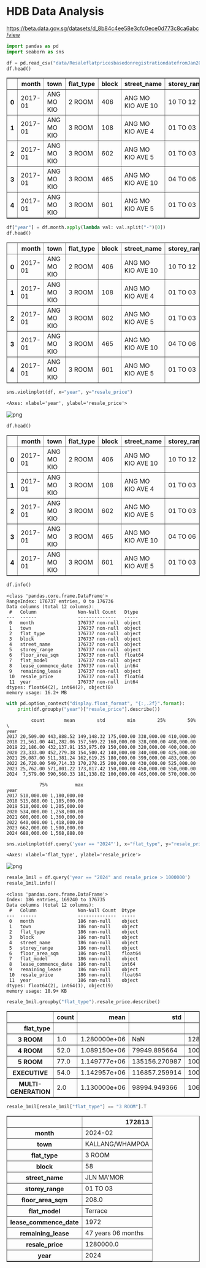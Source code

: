 # HDB Data Analysis
https://beta.data.gov.sg/datasets/d_8b84c4ee58e3cfc0ece0d773c8ca6abc/view


```python
import pandas as pd
import seaborn as sns

df = pd.read_csv("data/ResaleflatpricesbasedonregistrationdatefromJan2017onwards.csv")
df.head()
```




<div>
<style scoped>
    .dataframe tbody tr th:only-of-type {
        vertical-align: middle;
    }

    .dataframe tbody tr th {
        vertical-align: top;
    }

    .dataframe thead th {
        text-align: right;
    }
</style>
<table border="1" class="dataframe">
  <thead>
    <tr style="text-align: right;">
      <th></th>
      <th>month</th>
      <th>town</th>
      <th>flat_type</th>
      <th>block</th>
      <th>street_name</th>
      <th>storey_range</th>
      <th>floor_area_sqm</th>
      <th>flat_model</th>
      <th>lease_commence_date</th>
      <th>remaining_lease</th>
      <th>resale_price</th>
    </tr>
  </thead>
  <tbody>
    <tr>
      <th>0</th>
      <td>2017-01</td>
      <td>ANG MO KIO</td>
      <td>2 ROOM</td>
      <td>406</td>
      <td>ANG MO KIO AVE 10</td>
      <td>10 TO 12</td>
      <td>44.0</td>
      <td>Improved</td>
      <td>1979</td>
      <td>61 years 04 months</td>
      <td>232000.0</td>
    </tr>
    <tr>
      <th>1</th>
      <td>2017-01</td>
      <td>ANG MO KIO</td>
      <td>3 ROOM</td>
      <td>108</td>
      <td>ANG MO KIO AVE 4</td>
      <td>01 TO 03</td>
      <td>67.0</td>
      <td>New Generation</td>
      <td>1978</td>
      <td>60 years 07 months</td>
      <td>250000.0</td>
    </tr>
    <tr>
      <th>2</th>
      <td>2017-01</td>
      <td>ANG MO KIO</td>
      <td>3 ROOM</td>
      <td>602</td>
      <td>ANG MO KIO AVE 5</td>
      <td>01 TO 03</td>
      <td>67.0</td>
      <td>New Generation</td>
      <td>1980</td>
      <td>62 years 05 months</td>
      <td>262000.0</td>
    </tr>
    <tr>
      <th>3</th>
      <td>2017-01</td>
      <td>ANG MO KIO</td>
      <td>3 ROOM</td>
      <td>465</td>
      <td>ANG MO KIO AVE 10</td>
      <td>04 TO 06</td>
      <td>68.0</td>
      <td>New Generation</td>
      <td>1980</td>
      <td>62 years 01 month</td>
      <td>265000.0</td>
    </tr>
    <tr>
      <th>4</th>
      <td>2017-01</td>
      <td>ANG MO KIO</td>
      <td>3 ROOM</td>
      <td>601</td>
      <td>ANG MO KIO AVE 5</td>
      <td>01 TO 03</td>
      <td>67.0</td>
      <td>New Generation</td>
      <td>1980</td>
      <td>62 years 05 months</td>
      <td>265000.0</td>
    </tr>
  </tbody>
</table>
</div>




```python
df["year"] = df.month.apply(lambda val: val.split("-")[0])
df.head()
```




<div>
<style scoped>
    .dataframe tbody tr th:only-of-type {
        vertical-align: middle;
    }

    .dataframe tbody tr th {
        vertical-align: top;
    }

    .dataframe thead th {
        text-align: right;
    }
</style>
<table border="1" class="dataframe">
  <thead>
    <tr style="text-align: right;">
      <th></th>
      <th>month</th>
      <th>town</th>
      <th>flat_type</th>
      <th>block</th>
      <th>street_name</th>
      <th>storey_range</th>
      <th>floor_area_sqm</th>
      <th>flat_model</th>
      <th>lease_commence_date</th>
      <th>remaining_lease</th>
      <th>resale_price</th>
      <th>year</th>
    </tr>
  </thead>
  <tbody>
    <tr>
      <th>0</th>
      <td>2017-01</td>
      <td>ANG MO KIO</td>
      <td>2 ROOM</td>
      <td>406</td>
      <td>ANG MO KIO AVE 10</td>
      <td>10 TO 12</td>
      <td>44.0</td>
      <td>Improved</td>
      <td>1979</td>
      <td>61 years 04 months</td>
      <td>232000.0</td>
      <td>2017</td>
    </tr>
    <tr>
      <th>1</th>
      <td>2017-01</td>
      <td>ANG MO KIO</td>
      <td>3 ROOM</td>
      <td>108</td>
      <td>ANG MO KIO AVE 4</td>
      <td>01 TO 03</td>
      <td>67.0</td>
      <td>New Generation</td>
      <td>1978</td>
      <td>60 years 07 months</td>
      <td>250000.0</td>
      <td>2017</td>
    </tr>
    <tr>
      <th>2</th>
      <td>2017-01</td>
      <td>ANG MO KIO</td>
      <td>3 ROOM</td>
      <td>602</td>
      <td>ANG MO KIO AVE 5</td>
      <td>01 TO 03</td>
      <td>67.0</td>
      <td>New Generation</td>
      <td>1980</td>
      <td>62 years 05 months</td>
      <td>262000.0</td>
      <td>2017</td>
    </tr>
    <tr>
      <th>3</th>
      <td>2017-01</td>
      <td>ANG MO KIO</td>
      <td>3 ROOM</td>
      <td>465</td>
      <td>ANG MO KIO AVE 10</td>
      <td>04 TO 06</td>
      <td>68.0</td>
      <td>New Generation</td>
      <td>1980</td>
      <td>62 years 01 month</td>
      <td>265000.0</td>
      <td>2017</td>
    </tr>
    <tr>
      <th>4</th>
      <td>2017-01</td>
      <td>ANG MO KIO</td>
      <td>3 ROOM</td>
      <td>601</td>
      <td>ANG MO KIO AVE 5</td>
      <td>01 TO 03</td>
      <td>67.0</td>
      <td>New Generation</td>
      <td>1980</td>
      <td>62 years 05 months</td>
      <td>265000.0</td>
      <td>2017</td>
    </tr>
  </tbody>
</table>
</div>




```python
sns.violinplot(df, x="year", y="resale_price")
```




    <Axes: xlabel='year', ylabel='resale_price'>




    
![png](01_hdb_files/01_hdb_3_1.png)
    



```python
df.head()
```




<div>
<style scoped>
    .dataframe tbody tr th:only-of-type {
        vertical-align: middle;
    }

    .dataframe tbody tr th {
        vertical-align: top;
    }

    .dataframe thead th {
        text-align: right;
    }
</style>
<table border="1" class="dataframe">
  <thead>
    <tr style="text-align: right;">
      <th></th>
      <th>month</th>
      <th>town</th>
      <th>flat_type</th>
      <th>block</th>
      <th>street_name</th>
      <th>storey_range</th>
      <th>floor_area_sqm</th>
      <th>flat_model</th>
      <th>lease_commence_date</th>
      <th>remaining_lease</th>
      <th>resale_price</th>
      <th>year</th>
    </tr>
  </thead>
  <tbody>
    <tr>
      <th>0</th>
      <td>2017-01</td>
      <td>ANG MO KIO</td>
      <td>2 ROOM</td>
      <td>406</td>
      <td>ANG MO KIO AVE 10</td>
      <td>10 TO 12</td>
      <td>44.0</td>
      <td>Improved</td>
      <td>1979</td>
      <td>61 years 04 months</td>
      <td>232000.0</td>
      <td>2017</td>
    </tr>
    <tr>
      <th>1</th>
      <td>2017-01</td>
      <td>ANG MO KIO</td>
      <td>3 ROOM</td>
      <td>108</td>
      <td>ANG MO KIO AVE 4</td>
      <td>01 TO 03</td>
      <td>67.0</td>
      <td>New Generation</td>
      <td>1978</td>
      <td>60 years 07 months</td>
      <td>250000.0</td>
      <td>2017</td>
    </tr>
    <tr>
      <th>2</th>
      <td>2017-01</td>
      <td>ANG MO KIO</td>
      <td>3 ROOM</td>
      <td>602</td>
      <td>ANG MO KIO AVE 5</td>
      <td>01 TO 03</td>
      <td>67.0</td>
      <td>New Generation</td>
      <td>1980</td>
      <td>62 years 05 months</td>
      <td>262000.0</td>
      <td>2017</td>
    </tr>
    <tr>
      <th>3</th>
      <td>2017-01</td>
      <td>ANG MO KIO</td>
      <td>3 ROOM</td>
      <td>465</td>
      <td>ANG MO KIO AVE 10</td>
      <td>04 TO 06</td>
      <td>68.0</td>
      <td>New Generation</td>
      <td>1980</td>
      <td>62 years 01 month</td>
      <td>265000.0</td>
      <td>2017</td>
    </tr>
    <tr>
      <th>4</th>
      <td>2017-01</td>
      <td>ANG MO KIO</td>
      <td>3 ROOM</td>
      <td>601</td>
      <td>ANG MO KIO AVE 5</td>
      <td>01 TO 03</td>
      <td>67.0</td>
      <td>New Generation</td>
      <td>1980</td>
      <td>62 years 05 months</td>
      <td>265000.0</td>
      <td>2017</td>
    </tr>
  </tbody>
</table>
</div>




```python
df.info()
```

    <class 'pandas.core.frame.DataFrame'>
    RangeIndex: 176737 entries, 0 to 176736
    Data columns (total 12 columns):
     #   Column               Non-Null Count   Dtype  
    ---  ------               --------------   -----  
     0   month                176737 non-null  object 
     1   town                 176737 non-null  object 
     2   flat_type            176737 non-null  object 
     3   block                176737 non-null  object 
     4   street_name          176737 non-null  object 
     5   storey_range         176737 non-null  object 
     6   floor_area_sqm       176737 non-null  float64
     7   flat_model           176737 non-null  object 
     8   lease_commence_date  176737 non-null  int64  
     9   remaining_lease      176737 non-null  object 
     10  resale_price         176737 non-null  float64
     11  year                 176737 non-null  int64  
    dtypes: float64(2), int64(2), object(8)
    memory usage: 16.2+ MB



```python
with pd.option_context("display.float_format", "{:,.2f}".format):
    print(df.groupby("year")["resale_price"].describe())
```

             count       mean        std        min        25%        50%  \
    year                                                                    
    2017 20,509.00 443,888.52 149,148.32 175,000.00 338,000.00 410,000.00   
    2018 21,561.00 441,282.06 157,569.22 160,000.00 328,000.00 408,000.00   
    2019 22,186.00 432,137.91 153,975.69 150,000.00 320,000.00 400,000.00   
    2020 23,333.00 452,279.38 154,500.42 140,000.00 340,000.00 425,000.00   
    2021 29,087.00 511,381.24 162,619.25 180,000.00 399,000.00 483,000.00   
    2022 26,720.00 549,714.33 170,278.25 200,000.00 430,000.00 525,000.00   
    2023 25,762.00 571,801.22 173,817.42 150,000.00 450,000.00 550,000.00   
    2024  7,579.00 590,560.33 181,138.02 100,000.00 465,000.00 570,000.00   
    
                75%          max  
    year                          
    2017 510,000.00 1,180,000.00  
    2018 515,888.00 1,185,000.00  
    2019 510,000.00 1,205,000.00  
    2020 534,000.00 1,258,000.00  
    2021 600,000.00 1,360,000.00  
    2022 640,000.00 1,418,000.00  
    2023 662,000.00 1,500,000.00  
    2024 688,000.00 1,568,888.00  



```python
sns.violinplot(df.query('year == "2024"'), x="flat_type", y="resale_price")
```




    <Axes: xlabel='flat_type', ylabel='resale_price'>




    
![png](01_hdb_files/01_hdb_7_1.png)
    



```python
resale_1mil = df.query('year == "2024" and resale_price > 1000000')
resale_1mil.info()
```

    <class 'pandas.core.frame.DataFrame'>
    Index: 186 entries, 169240 to 176735
    Data columns (total 12 columns):
     #   Column               Non-Null Count  Dtype  
    ---  ------               --------------  -----  
     0   month                186 non-null    object 
     1   town                 186 non-null    object 
     2   flat_type            186 non-null    object 
     3   block                186 non-null    object 
     4   street_name          186 non-null    object 
     5   storey_range         186 non-null    object 
     6   floor_area_sqm       186 non-null    float64
     7   flat_model           186 non-null    object 
     8   lease_commence_date  186 non-null    int64  
     9   remaining_lease      186 non-null    object 
     10  resale_price         186 non-null    float64
     11  year                 186 non-null    object 
    dtypes: float64(2), int64(1), object(9)
    memory usage: 18.9+ KB



```python
resale_1mil.groupby("flat_type").resale_price.describe()
```




<div>
<style scoped>
    .dataframe tbody tr th:only-of-type {
        vertical-align: middle;
    }

    .dataframe tbody tr th {
        vertical-align: top;
    }

    .dataframe thead th {
        text-align: right;
    }
</style>
<table border="1" class="dataframe">
  <thead>
    <tr style="text-align: right;">
      <th></th>
      <th>count</th>
      <th>mean</th>
      <th>std</th>
      <th>min</th>
      <th>25%</th>
      <th>50%</th>
      <th>75%</th>
      <th>max</th>
    </tr>
    <tr>
      <th>flat_type</th>
      <th></th>
      <th></th>
      <th></th>
      <th></th>
      <th></th>
      <th></th>
      <th></th>
      <th></th>
    </tr>
  </thead>
  <tbody>
    <tr>
      <th>3 ROOM</th>
      <td>1.0</td>
      <td>1.280000e+06</td>
      <td>NaN</td>
      <td>1280000.0</td>
      <td>1280000.0</td>
      <td>1280000.0</td>
      <td>1280000.0</td>
      <td>1280000.0</td>
    </tr>
    <tr>
      <th>4 ROOM</th>
      <td>52.0</td>
      <td>1.089150e+06</td>
      <td>79949.895664</td>
      <td>1000088.0</td>
      <td>1030000.0</td>
      <td>1059250.0</td>
      <td>1141000.0</td>
      <td>1370000.0</td>
    </tr>
    <tr>
      <th>5 ROOM</th>
      <td>77.0</td>
      <td>1.149777e+06</td>
      <td>135156.270987</td>
      <td>1000088.0</td>
      <td>1060000.0</td>
      <td>1100000.0</td>
      <td>1210000.0</td>
      <td>1568888.0</td>
    </tr>
    <tr>
      <th>EXECUTIVE</th>
      <td>54.0</td>
      <td>1.142957e+06</td>
      <td>116857.259914</td>
      <td>1000888.0</td>
      <td>1046250.0</td>
      <td>1105000.0</td>
      <td>1208000.0</td>
      <td>1480000.0</td>
    </tr>
    <tr>
      <th>MULTI-GENERATION</th>
      <td>2.0</td>
      <td>1.130000e+06</td>
      <td>98994.949366</td>
      <td>1060000.0</td>
      <td>1095000.0</td>
      <td>1130000.0</td>
      <td>1165000.0</td>
      <td>1200000.0</td>
    </tr>
  </tbody>
</table>
</div>




```python
resale_1mil[resale_1mil["flat_type"] == "3 ROOM"].T
```




<div>
<style scoped>
    .dataframe tbody tr th:only-of-type {
        vertical-align: middle;
    }

    .dataframe tbody tr th {
        vertical-align: top;
    }

    .dataframe thead th {
        text-align: right;
    }
</style>
<table border="1" class="dataframe">
  <thead>
    <tr style="text-align: right;">
      <th></th>
      <th>172813</th>
    </tr>
  </thead>
  <tbody>
    <tr>
      <th>month</th>
      <td>2024-02</td>
    </tr>
    <tr>
      <th>town</th>
      <td>KALLANG/WHAMPOA</td>
    </tr>
    <tr>
      <th>flat_type</th>
      <td>3 ROOM</td>
    </tr>
    <tr>
      <th>block</th>
      <td>58</td>
    </tr>
    <tr>
      <th>street_name</th>
      <td>JLN MA'MOR</td>
    </tr>
    <tr>
      <th>storey_range</th>
      <td>01 TO 03</td>
    </tr>
    <tr>
      <th>floor_area_sqm</th>
      <td>208.0</td>
    </tr>
    <tr>
      <th>flat_model</th>
      <td>Terrace</td>
    </tr>
    <tr>
      <th>lease_commence_date</th>
      <td>1972</td>
    </tr>
    <tr>
      <th>remaining_lease</th>
      <td>47 years 06 months</td>
    </tr>
    <tr>
      <th>resale_price</th>
      <td>1280000.0</td>
    </tr>
    <tr>
      <th>year</th>
      <td>2024</td>
    </tr>
  </tbody>
</table>
</div>


